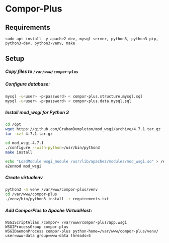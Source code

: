 # Compor-Plus

## Requirements
```
sudo apt install -y apache2-dev, mysql-server, python3, python3-pip, python3-dev, python3-venv, make
```
## Setup
##### Copy files to `/var/www/compor-plus`

##### Configure database: 
```bash
mysql -u<user> -p<password> < compor-plus.structure.mysql.sql
mysql -u<user> -p<password> < compor-plus.data.mysql.sql

```

##### Install mod_wsgi for Python 3
```bash
cd /opt
wget https://github.com/GrahamDumpleton/mod_wsgi/archive/4.7.1.tar.gz
tar -xzf 4.7.1.tar.gz

cd mod_wsgi-4.7.1
./configure --with-python=/usr/bin/python3
make install

echo "LoadModule wsgi_module /usr/lib/apache2/modules/mod_wsgi.so" > /etc/apache2/mods-available/mod_wsgi.load
a2enmod mod_wsgi
```

##### Create virtualenv
```bash
python3 -m venv /var/www/compor-plus/venv
cd /var/www/compor-plus
./venv/bin/python3 install -r requirements.txt
```

##### Add ComporPlus to Apache VirtualHost:
```
WSGIScriptAlias /compor+ /var/www/compor-plus/app.wsgi
WSGIProcessGroup compor-plus
WSGIDaemonProcess compor-plus python-home=/var/www/compor-plus/venv/ user=www-data group=www-data threads=5
```
